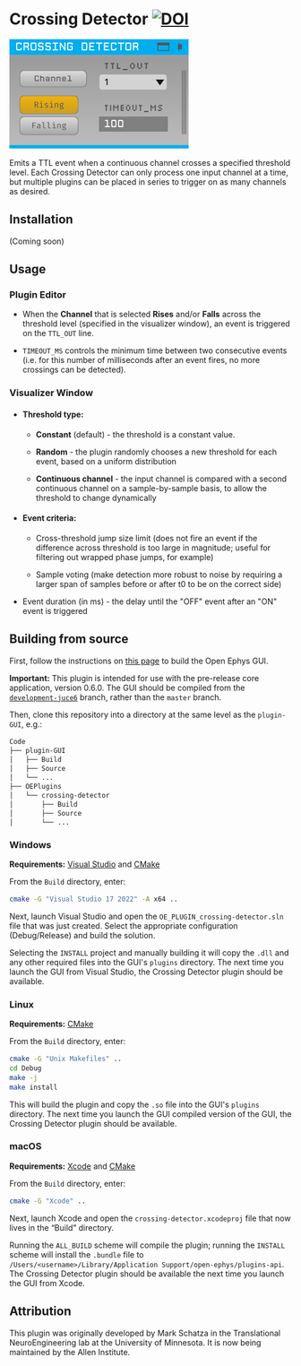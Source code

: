 # Crossing Detector [![DOI](https://zenodo.org/badge/98764510.svg)](https://zenodo.org/badge/latestdoi/98764510)

![crossing-detector-screenshot](Resources/crossing-detector.png)

Emits a TTL event when a continuous channel crosses a specified threshold level. Each Crossing Detector can only process one input channel at a time, but multiple plugins can be placed in series to trigger on as many channels as desired.

## Installation

(Coming soon)

## Usage

### Plugin Editor

* When the **Channel** that is selected **Rises** and/or **Falls** across the threshold level (specified in the visualizer window), an event is triggered on the `TTL_OUT` line.

* `TIMEOUT_MS` controls the minimum time between two consecutive events (i.e. for this number of milliseconds after an event fires, no more crossings can be detected).

### Visualizer Window

* #### Threshold type:
  * **Constant** (default) - the threshold is a constant value.

  * **Random** - the plugin randomly chooses a new threshold for each event, based on a uniform distribution

  * **Continuous channel** - the input channel is compared with a second continuous channel on a sample-by-sample basis, to allow the threshold to change dynamically

* #### Event criteria:

  * Cross-threshold jump size limit (does not fire an event if the difference across threshold is too large in magnitude; useful for filtering out wrapped phase jumps, for example)

  * Sample voting (make detection more robust to noise by requiring a larger span of samples before or after t0 to be on the correct side)

* Event duration (in ms) - the delay until the "OFF" event after an "ON" event is triggered

## Building from source

First, follow the instructions on [this page](https://open-ephys.github.io/gui-docs/Developer-Guide/Compiling-the-GUI.html) to build the Open Ephys GUI.

**Important:** This plugin is intended for use with the pre-release core application, version 0.6.0. The GUI should be compiled from the [`development-juce6`](https://github.com/open-ephys/plugin-gui/tree/development-juce6) branch, rather than the `master` branch.

Then, clone this repository into a directory at the same level as the `plugin-GUI`, e.g.:
 
```
Code
├── plugin-GUI
│   ├── Build
│   ├── Source
│   └── ...
├── OEPlugins
│   └── crossing-detector
│       ├── Build
│       ├── Source
│       └── ...
```

### Windows

**Requirements:** [Visual Studio](https://visualstudio.microsoft.com/) and [CMake](https://cmake.org/install/)

From the `Build` directory, enter:

```bash
cmake -G "Visual Studio 17 2022" -A x64 ..
```

Next, launch Visual Studio and open the `OE_PLUGIN_crossing-detector.sln` file that was just created. Select the appropriate configuration (Debug/Release) and build the solution.

Selecting the `INSTALL` project and manually building it will copy the `.dll` and any other required files into the GUI's `plugins` directory. The next time you launch the GUI from Visual Studio, the Crossing Detector plugin should be available.


### Linux

**Requirements:** [CMake](https://cmake.org/install/)

From the `Build` directory, enter:

```bash
cmake -G "Unix Makefiles" ..
cd Debug
make -j
make install
```

This will build the plugin and copy the `.so` file into the GUI's `plugins` directory. The next time you launch the GUI compiled version of the GUI, the Crossing Detector plugin should be available.


### macOS

**Requirements:** [Xcode](https://developer.apple.com/xcode/) and [CMake](https://cmake.org/install/)

From the `Build` directory, enter:

```bash
cmake -G "Xcode" ..
```

Next, launch Xcode and open the `crossing-detector.xcodeproj` file that now lives in the “Build” directory.

Running the `ALL_BUILD` scheme will compile the plugin; running the `INSTALL` scheme will install the `.bundle` file to `/Users/<username>/Library/Application Support/open-ephys/plugins-api`. The Crossing Detector plugin should be available the next time you launch the GUI from Xcode.

## Attribution

This plugin was originally developed by Mark Schatza in the Translational NeuroEngineering lab at the University of Minnesota. It is now being maintained by the Allen Institute.